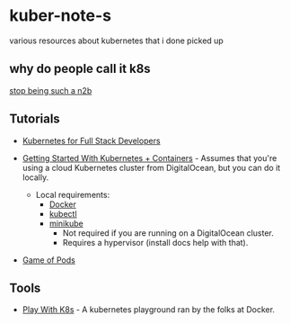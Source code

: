 # kuber-note-s

various resources about kubernetes that i done picked up

## why do people call it k8s

[stop being such a n2b](https://a11yproject.com/posts/a11y-and-other-numeronyms/)

## Tutorials

- [Kubernetes for Full Stack Developers](https://www.digitalocean.com/community/curriculums/kubernetes-for-full-stack-developers)
- [Getting Started With Kubernetes + Containers](https://www.digitalocean.com/community/meetup_kits/getting-started-with-containers-and-kubernetes-a-digitalocean-meetup-kit) - Assumes that you're using a cloud Kubernetes cluster from DigitalOcean, but you can do it locally.

  - Local requirements:
    - [Docker](https://docs.docker.com/install/)
    - [kubectl](https://kubernetes.io/docs/tasks/tools/install-kubectl/)
    - [minikube](https://kubernetes.io/docs/tasks/tools/install-minikube/)
      - Not required if you are running on a DigitalOcean cluster.
      - Requires a hypervisor (install docs help with that).

- [Game of Pods](https://dev.to/kodekloud/learn-kubernetes-by-playing-the-game-of-pods-43g4)

## Tools

- [Play With K8s](https://labs.play-with-k8s.com/) - A kubernetes playground ran by the folks at Docker.
